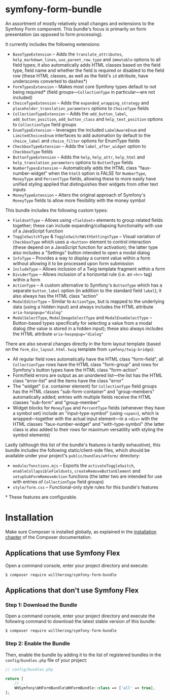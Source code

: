 # symfony-form-bundle
An assortment of mostly relatively small changes and extensions to the Symfony Form component.
This bundle's focus is primarily on form presentation (as opposed to form processing).

It currently includes the following extensions:

* `BaseTypeExtension` – Adds the `translate_attributes`, `help_markdown_lines`, `use_parent_row_type` and `immutable` options to all field types; it also automatically adds HTML classes based on the field type, field name and whether the field is required or disabled to the field row (these HTML classes, as well as the field's `id` attribute, have underscores converted to dashes*)
* `FormTypesExtension` – Makes most core Symfony types default to not being required* (field groups—`CollectionType` in particular—are not included)
* `ChoiceTypeExtension` – Adds the `expanded_wrapping_strategy` and `placeholder_translation_parameters` options to `ChoiceType` fields
* `CollectionTypeExtension`  – Adds the `add_button_label`, `add_button_position`, `add_button_class` and `help_text_position` options to `CollectionType` field groups
* `EnumTypeExtension` – leverages the included `LabelAwareEnum` and `LimitedChoicesEnum` interfaces to add automation by default to the `choice_label` and `choice_filter` options for EnumType fields
* `CheckboxTypeExtension` – Adds the `label_after_widget` option to `CheckboxType` fields
* `ButtonTypeExtension` – Adds the `help`, `help_attr`, `help_html` and `help_translation_parameters` options to `ButtonType` fields
* `NumberTypesExtension` – Automatically adds the HTML class "faux-number-widget" when the `html5` option is FALSE for `NumberType`, `MoneyType` and `PercentType` fields, allowing these to more easily have unified styling applied that distinguishes their widgets from other text inputs
* `MoneyTypeExtension` – Alters the original approach of Symfony's `MoneyType` fields to allow more flexibility with the money symbol

This bundle includes the following custom types:

* `FieldsetType` – Allows using `<fieldset>` elements to group related fields together; these can include expanding/collapsing functionality with use of a JavaScript function
* `ToggleSwitchType` & `ToggleSwitchWithSettingsType` – Visual variation of `CheckboxType` which uses a `<button>` element to control interaction (these depend on a JavaScript function for activation); the latter type also includes a "Settings" button intended to open a modal dialog
* `InfoType` – Provides a way to display a current value within a form without allowing it to be processed upon form submission
* `IncludeType` – Allows inclusion of a Twig template fragment within a form
* `DividerType` – Allows inclusion of a horizontal rule (i.e. an `<hr>` tag) within a form
* `ActionType` – A custom alternative to Symfony's `ButtonType` which has a separate `button_label` option (in addition to the standard field `label`); it also always has the HTML class "action"
* `ModalEditorType` – Similar to `ActionType`, but is mapped to the underlying data (using a hidden input) and always includes the HTML attribute `aria-haspopup="dialog"`
* `ModalSelectType`, `ModalImageSelectType` and `ModalEnumSelectType` – Button-based types specifically for selecting a value from a modal dialog (the value is stored in a hidden input); these also always includes the HTML attribute `aria-haspopup="dialog"`

There are also several changes directly in the form layout template (based on the `form_div_layout.html.twig` template from `symfony/twig-bridge`):

* All regular field rows automatically have the HTML class "form-field", all `CollectionType` rows have the HTML class "form-group" and rows for Symfony's button types have the HTML class "form-action"
* Form/field errors are output as an unordered list—the list has the HTML class "error-list" and the items have the class "error"
* The "widget" (i.e. container element) for `CollectionType` field groups has the HTML classes "sub-form-container" and "group-members" automatically added; entries with multiple fields receive the HTML classes "sub-form" and "group-member"
* Widget blocks for `MoneyType` and `PercentType` fields (whenever they have a symbol set) include an "input-type-symbol" (using `<span>`), which is wrapped—together with the actual input element—in a `<div>` with the HTML classes "faux-number-widget" and "with-type-symbol" (the latter class is also added to their rows for maximum versatility with styling the symbol elements)

Lastly (although this list of the bundle's features is hardly exhaustive), this bundle includes the following static/client-side files, which should be available under your project's `public/bundles/whform/` directory:

* `module/functions.mjs` – Exports the `activateToggleSwitch`, `enableCollapsibleFieldsets`, `createRemoveButtonElement` and `setupSubFormRemoveAction` functions (the latter two are intended for use with entries of `CollectionType` field groups)
* `style/form.css` – Functional-only style rules for this bundle's features

\* These features are configurable.


Installation
============

Make sure Composer is installed globally, as explained in the
[installation chapter](https://getcomposer.org/doc/00-intro.md)
of the Composer documentation.

Applications that use Symfony Flex
----------------------------------

Open a command console, enter your project directory and execute:

```console
$ composer require willherzog/symfony-form-bundle
```

Applications that don't use Symfony Flex
----------------------------------------

### Step 1: Download the Bundle

Open a command console, enter your project directory and execute the
following command to download the latest stable version of this bundle:

```console
$ composer require willherzog/symfony-form-bundle
```

### Step 2: Enable the Bundle

Then, enable the bundle by adding it to the list of registered bundles
in the `config/bundles.php` file of your project:

```php
// config/bundles.php

return [
    // ...
    WHSymfony\WHFormBundle\WHFormBundle::class => ['all' => true],
];
```
